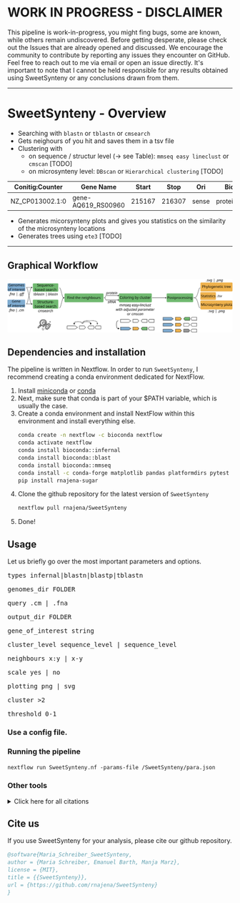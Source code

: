 # WORK IN PROGRESS - DISCLAIMER
This pipeline is work-in-progress, you might fing bugs, some are known, while others remain undiscovered. Before getting desperate, please check out the Issues that are already opened and discussed. We encourage the community to contribute by reporting any issues they encounter on GitHub. Feel free to reach out to me via email or open an issue directly. It's important to note that I cannot be held responsible for any results obtained using SweetSynteny or any conclusions drawn from them.

***
# SweetSynteny - Overview
- Searching with `blastn` or `tblastn` or `cmsearch`
- Gets neighours of you hit and saves them in a tsv file
- Clustering with 
    - on sequence / structur level (-> see Table): `mmseq easy lineclust` or `cmscan` [TODO] 
    - on microsynteny level: `DBscan` or `Hierarchical clustering` [TODO]

| Conitig:Counter | Gene Name          | Start  | Stop   | Ori   | Bio_type       | Color   |
|-----------------|--------------------|--------|--------|-------|----------------|---------|
| NZ_CP013002.1:0 | gene-AQ619_RS00960 | 215167 | 216307 | sense | protein_coding | #FFFFFF |

- Generates micorsynteny plots and gives you statistics on the similarity of the microsynteny locations
- Generates trees using `ete3` [TODO]
***

## Graphical Workflow

![Workflow graph](/fig/workflow.png)

## Dependencies and installation
The pipeline is written in Nextflow. In order to run `SweetSynteny`, I recommend creating a conda environment dedicated for NextFlow.
1. Install [miniconda](https://docs.conda.io/projects/miniconda/en/latest/) or [conda]()
2. Next, make sure that conda is part of your $PATH variable, which is usually the case.
3. Create a conda environment and install NextFlow within this environment and install everything else.
    ```bash
    conda create -n nextflow -c bioconda nextflow
    conda activate nextflow
    conda install bioconda::infernal
    conda install bioconda::blast
    conda install bioconda::mmseq
    conda install -c conda-forge matplotlib pandas platformdirs pytest requests seaborn
    pip install rnajena-sugar
    ```
4. Clone the github repository for the latest version of `SweetSynteny`
    ```bash
    nextflow pull rnajena/SweetSynteny
    ```
5.  Done!

## Usage
Let us briefly go over the most important parameters and options. 

<samp>types infernal|blastn|blastp|tblastn </samp>

<samp>genomes_dir FOLDER </samp>      

<samp>query .cm | .fna </samp>

<samp>output_dir FOLDER </samp>

<samp>gene_of_interest string </samp>

<samp>cluster_level sequence_level | sequence_level </samp>

<samp>neighbours x:y | x-y </samp>

<samp>scale yes | no </samp> 

<samp>plotting png | svg </samp>

<samp>cluster >2 </samp>

<samp>threshold 0-1 </samp>

### Use a config file.

### Running the pipeline
`nextflow run SweetSynteny.nf -params-file /SweetSynteny/para.json`

### Other tools
<details><summary>Click here for all citations</summary>
  * BLAST
    * `Korf, Ian, Mark Yandell, and Joseph Bedell. Blast. " O'Reilly Media, Inc.", 2003.`
  * INFERNAL
     * `Nawrocki, Eric P., Diana L. Kolbe, and Sean R. Eddy. "Infernal 1.0: inference of RNA alignments." Bioinformatics 25.10 (2009): 1335-1337.`
  * MMSeqs2:
    * `Steinegger, M., Söding, J. "MMseqs2 enables sensitive protein sequence searching for the analysis of massive data sets". Nat Biotechnol 35, 1026–1028 (2017)`
  * ETE3
    * `Huerta-Cepas, Jaime, François Serra, and Peer Bork. "ETE 3: reconstruction, analysis, and visualization of phylogenomic data." Molecular biology and evolution 33.6 (2016): 1635-1638.`
</details>

## Cite us
If you use SweetSynteny for your analysis, please cite our github repository.

```bibtex
@software{Maria_Schreiber_SweetSynteny,
author = {Maria Schreiber, Emanuel Barth, Manja Marz},
license = {MIT},
title = {{SweetSynteny}},
url = {https://github.com/rnajena/SweetSynteny}
}
```
